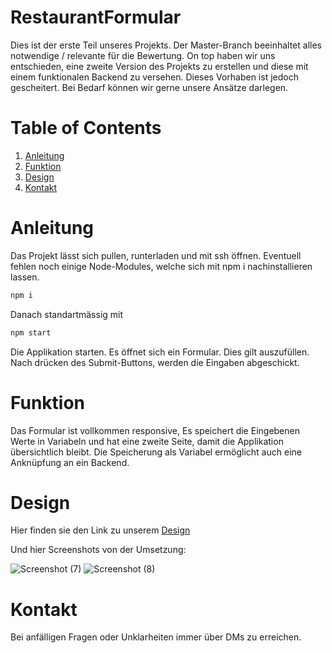 # RestaurantFormular 

Dies ist der erste Teil unseres Projekts. Der Master-Branch beeinhaltet alles notwendige / relevante für die Bewertung. On top haben wir uns entschieden, eine zweite Version des Projekts zu erstellen und diese mit einem funktionalen Backend zu versehen.
Dieses Vorhaben ist jedoch gescheitert. Bei Bedarf können wir gerne unsere Ansätze darlegen.

# Table of Contents

1. [Anleitung](#Anleitung)
2. [Funktion](#funktion)
3. [Design](#design)
4. [Kontakt](#kontakt)


# Anleitung

Das Projekt lässt sich pullen, runterladen und mit ssh öffnen. Eventuell fehlen noch einige Node-Modules, welche sich mit npm i nachinstallieren lassen.
```bash
npm i
```
Danach standartmässig mit
```bash
npm start
```
Die Applikation starten. Es öffnet sich ein Formular. Dies gilt auszufüllen. Nach drücken des Submit-Buttons, werden die Eingaben abgeschickt.

# Funktion

Das Formular ist vollkommen responsive, Es speichert die Eingebenen Werte in Variabeln und hat eine zweite Seite, damit die Applikation übersichtlich bleibt. Die Speicherung als Variabel ermöglicht auch eine Anknüpfung an ein Backend.

# Design

Hier finden sie den Link zu unserem [Design](https://www.figma.com/file/bSPTLWguMkYnjmX8QjE2K5/Figma-basics?type=design&node-id=501-11&mode=design)

Und hier Screenshots von der Umsetzung:


![Screenshot (7)](https://github.com/EricLuec/RestaurantFormular/assets/140081980/72138dad-4871-4fe9-9b31-6b4a06b1f0ad)
![Screenshot (8)](https://github.com/EricLuec/RestaurantFormular/assets/140081980/966a562a-ad0a-4a6f-b20e-65c6397505b8)


# Kontakt 
Bei anfälligen Fragen oder Unklarheiten immer über DMs zu erreichen. 
